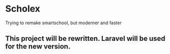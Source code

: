 # Scholex
Trying to remake smartschool, but moderner and faster

## This project will be rewritten. Laravel will be used for the new version.
